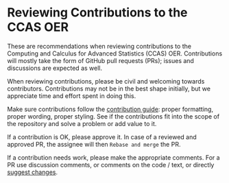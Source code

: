 # Reviewing Contributions to the CCAS OER

These are recommendations when reviewing contributions to the Computing and Calculus for Advanced Statistics (CCAS) OER.
Contributions will mostly take the form of GitHub pull requests (PRs);
issues and discussions are expected as well.

When reviewing contributions, please be civil and welcoming towards contributors.
Contributions may not be in the best shape initially, but we appreciate time and effort spent in doing this.

Make sure contributions follow the [contribution guide](CONTRIBUTING.md): proper formatting, proper wording, proper styling.
See if the contributions fit into the scope of the repository and solve a problem or add value to it.

If a contribution is OK, please approve it.
In case of a reviewed and approved PR, the assignee will then `Rebase and merge` the PR.

If a contribution needs work, please make the appropriate comments.
For a PR use discussion comments, or comments on the code / text, or directly [suggest changes](https://thenextweb.com/news/github-launches-suggested-changes-to-make-it-easier-to-collaborate-within-pull-requests).
